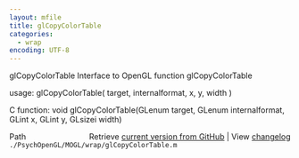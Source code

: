 ```yaml
---
layout: mfile
title: glCopyColorTable
categories:
  - wrap
encoding: UTF-8
---
```


glCopyColorTable  Interface to OpenGL function glCopyColorTable  

usage:  glCopyColorTable( target, internalformat, x, y, width )  

C function:  void glCopyColorTable(GLenum target, GLenum internalformat, GLint x, GLint y, GLsizei width)  


<div class="code_header" style="text-align:right;">
  <span style="float:left;">Path&nbsp;&nbsp;</span> <span class="counter">Retrieve <a href=
  "https://raw.github.com/Psychtoolbox-3/Psychtoolbox-3/beta/./PsychOpenGL/MOGL/wrap/glCopyColorTable.m">current version from GitHub</a> | View <a href=
  "https://github.com/Psychtoolbox-3/Psychtoolbox-3/commits/beta/./PsychOpenGL/MOGL/wrap/glCopyColorTable.m">changelog</a></span>
</div>
<div class="code">
  <code>./PsychOpenGL/MOGL/wrap/glCopyColorTable.m</code>
</div>
